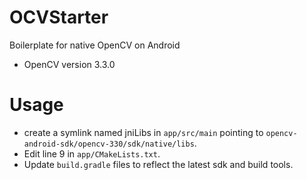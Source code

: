 # OCVStarter
Boilerplate for native OpenCV on Android

* OpenCV version 3.3.0

# Usage
* create a symlink named jniLibs in `app/src/main` pointing to `opencv-android-sdk/opencv-330/sdk/native/libs`.
* Edit line 9 in `app/CMakeLists.txt`.
* Update `build.gradle` files to reflect the latest sdk and build tools.
